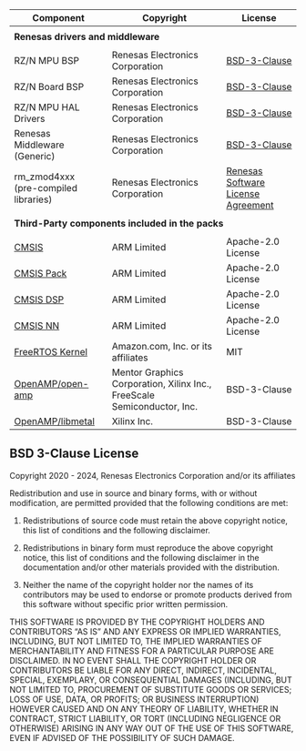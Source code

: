 | Component                                             | Copyright                                                                 | License                                                                                       |
|-------------------------------------------------------|---------------------------------------------------------------------------|-----------------------------------------------------------------------------------------------|
|<tr> <td colspan="3"><strong>Renesas drivers and middleware<strong></td></tr>                                                                                                                                                      |
| RZ/N MPU BSP                                            | Renesas Electronics Corporation                                         | [BSD-3-Clause](#bsd-3-clause-license)                                                         |
| RZ/N Board BSP                                          | Renesas Electronics Corporation                                         | [BSD-3-Clause](#bsd-3-clause-license)                                                         |
| RZ/N MPU HAL Drivers                                    | Renesas Electronics Corporation                                         | [BSD-3-Clause](#bsd-3-clause-license)                                                         |
| Renesas Middleware (Generic)                            | Renesas Electronics Corporation                                         | [BSD-3-Clause](#bsd-3-clause-license)                                                         |
| rm_zmod4xxx<br>(pre-compiled libraries)                 | Renesas Electronics Corporation                                         | [Renesas Software License Agreement](https://www.renesas.com/us/en/document/oth/disclaimer002)|
|<tr> <td colspan="3"><strong>Third-Party components included in the packs<strong></td></tr>                                                                                                                                        |
| [CMSIS](https://github.com/ARM-software/CMSIS_5)        | ARM Limited                                                             | Apache-2.0 License                                                                            |
| [CMSIS Pack](https://github.com/Open-CMSIS-Pack)        | ARM Limited                                                             | Apache-2.0 License                                                                            |
| [CMSIS DSP](https://github.com/ARM-software/CMSIS-DSP)  | ARM Limited                                                             | Apache-2.0 License                                                                            |
| [CMSIS NN](https://github.com/ARM-software/CMSIS-NN)    | ARM Limited                                                             | Apache-2.0 License                                                                            |
| [FreeRTOS Kernel](https://github.com/renesas/FreeRTOS)  | Amazon.com, Inc. or its affiliates                                      | MIT                                                                                           |
| [OpenAMP/open-amp](https://github.com/OpenAMP/open-amp) | Mentor Graphics Corporation, Xilinx Inc., FreeScale Semiconductor, Inc. | BSD-3-Clause                                                                                  |
| [OpenAMP/libmetal](https://github.com/OpenAMP/open-amp) | Xilinx Inc.                                                             | BSD-3-Clause                                                                                  |

## BSD 3-Clause License

Copyright 2020 - 2024, Renesas Electronics Corporation and/or its affiliates

Redistribution and use in source and binary forms, with or without
modification, are permitted provided that the following conditions are met:

1. Redistributions of source code must retain the above copyright notice,
this list of conditions and the following disclaimer.

2. Redistributions in binary form must reproduce the above copyright notice,
this list of conditions and the following disclaimer in the documentation and/or
other materials provided with the distribution.

3. Neither the name of the copyright holder nor the names of its contributors
may be used to endorse or promote products derived from this software without
specific prior written permission.

THIS SOFTWARE IS PROVIDED BY THE COPYRIGHT HOLDERS AND CONTRIBUTORS “AS IS”
AND ANY EXPRESS OR IMPLIED WARRANTIES, INCLUDING, BUT NOT LIMITED TO, THE IMPLIED
WARRANTIES OF MERCHANTABILITY AND FITNESS FOR A PARTICULAR PURPOSE ARE DISCLAIMED.
IN NO EVENT SHALL THE COPYRIGHT HOLDER OR CONTRIBUTORS BE LIABLE FOR ANY DIRECT,
INDIRECT, INCIDENTAL, SPECIAL, EXEMPLARY, OR CONSEQUENTIAL DAMAGES (INCLUDING, BUT
NOT LIMITED TO, PROCUREMENT OF SUBSTITUTE GOODS OR SERVICES; LOSS OF USE, DATA,
OR PROFITS; OR BUSINESS INTERRUPTION) HOWEVER CAUSED AND ON ANY THEORY OF LIABILITY,
WHETHER IN CONTRACT, STRICT LIABILITY, OR TORT (INCLUDING NEGLIGENCE OR OTHERWISE)
ARISING IN ANY WAY OUT OF THE USE OF THIS SOFTWARE, EVEN IF ADVISED OF THE POSSIBILITY
OF SUCH DAMAGE.